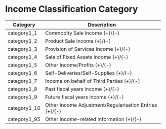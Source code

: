 # Income Classification Category
|Category|Description|
|---|---
|category1_1|Commodity Sale Income (+)/(-)
|category1_2|Product Sale Income (+)/(-)
|category1_3|Provision of Services Income (+)/(-)
|category1_4|Sale of Fixed Assets Income (+)/(-)
|category1_5|Other Income/Profits (+)/(-)
|category1_6|Self-Deliveries/Self-Supplies (+)/(-)
|category1_7|Income on behalf of Third Parties (+)/(-)
|category1_8|Past fiscal years income (+)/(-)
|category1_9|Future fiscal years income (+)/(-)
|category1_10|Other Income Adjustment/Regularisation Entries (+)/(-)
|category1_95|Other Income-related Information (+)/(-)
